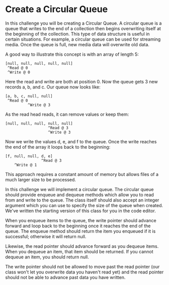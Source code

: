 # Create a Circular Queue

In this challenge you will be creating a Circular Queue. A circular queue is a queue that writes to the end of a collection then begins overwriting itself at the beginning of the collection. This type of data structure is useful in certain situations. For example, a circular queue can be used for streaming media. Once the queue is full, new media data will overwrite old data.

A good way to illustrate this concept is with an array of length 5:
```
[null, null, null, null, null]
 ^Read @ 0
 ^Write @ 0
```
Here the read and write are both at position 0. Now the queue gets 3 new records a, b, and c. Our queue now looks like:
```
[a, b, c, null, null]
 ^Read @ 0
          ^Write @ 3
```
As the read head reads, it can remove values or keep them:
```
[null, null, null, null, null]
                   ^Read @ 3
                   ^Write @ 3
```
Now we write the values d, e, and f to the queue. Once the write reaches the end of the array it loops back to the beginning:
```
[f, null, null, d, e]
                ^Read @ 3
    ^Write @ 1
```
This approach requires a constant amount of memory but allows files of a much larger size to be processed.

In this challenge we will implement a circular queue. The circular queue should provide enqueue and dequeue methods which allow you to read from and write to the queue. The class itself should also accept an integer argument which you can use to specify the size of the queue when created. We've written the starting version of this class for you in the code editor.

When you enqueue items to the queue, the write pointer should advance forward and loop back to the beginning once it reaches the end of the queue. The enqueue method should return the item you enqueued if it is successful; otherwise it will return null.

Likewise, the read pointer should advance forward as you dequeue items. When you dequeue an item, that item should be returned. If you cannot dequeue an item, you should return null.

The write pointer should not be allowed to move past the read pointer (our class won't let you overwrite data you haven't read yet) and the read pointer should not be able to advance past data you have written.